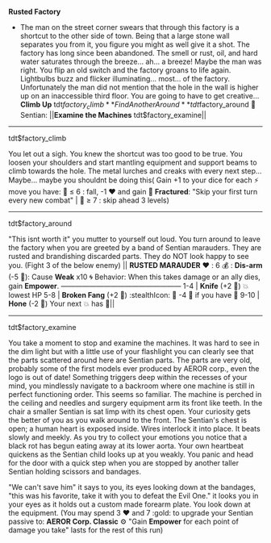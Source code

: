 **__Rusted Factory__**
- The man on the street corner swears that through this factory is a shortcut to the other side of town. Being that a large stone wall separates you from it, you figure you might as well give it a shot. The factory has long since been abandoned. The smell or rust, oil, and hard water saturates through the breeze... ah... a breeze! Maybe the man was right. You flip an old switch and the factory groans to life again. Lightbulbs buzz and flicker illuminating... most... of the factory. Unfortunately the man did not mention that the hole in the wall is higher up on an inaccessible third floor. You are going to have to get creative...
**Climb Up** tdt$factory_climb
**Find Another Around** tdt$factory_around
:mechanical_arm:   Sentian: ||**Examine the Machines** tdt$factory_examine||

-------------
tdt$factory_climb

You let out a sigh. You knew the shortcut was too good to be true. You loosen your shoulders and start mantling equipment and support beams to climb towards the hole. The metal lurches and creaks with every next step... Maybe... maybe you shouldnt be doing this( Gain +1 to your dice for each :zap: move you have: :game_die: ≤ 6 : fall, -1 :heart: and gain :x_ray: __**Fractured**__: \"Skip your first turn every new combat\"  | :game_die: ≥ 7 : skip ahead 3 levels)

-------------
tdt$factory_around

"This isnt worth it" you mutter to yourself out loud. You turn around to leave the factory when you are greeted by a band of Sentian marauders. They are rusted and brandishing discarded parts. They do NOT look happy to see you. (Fight 3 of the below enemy)
|| __**RUSTED MARAUDER**__
:heart: : 6
:moneybag: : **Dis-arm** (-5 :large_blue_diamond:): Cause __Weak__ x10 :cyclone:
Behavior: When this takes damage or an ally dies, gain __Empower__.
—————————————————
1-4   | **Knife** (+2 :game_die:) :boom: lowest HP
5-8   | **Broken Fang** (+2 :game_die:) :stealthIcon: :twisted_rightwards_arrows: -4 :game_die: if you have :dart:
9-10 | **Hone** (-2 :game_die:) Your next :boom: has :dart:||

-------------
tdt$factory_examine

You take a moment to stop and examine the machines. It was hard to see in the dim light but with a little use of your flashlight you can clearly see that the parts scattered around here are Sentian parts. The parts are very old, probably some of the first models ever produced by AEROR corp., even the logo is out of date! Something triggers deep within the recesses of your mind, you mindlessly navigate to a backroom where one machine is still in perfect functioning order. This seems so familiar. The machine is perched in the ceiling and needles and surgery equipment arm its front like teeth. In the chair a smaller Sentian is sat limp with its chest open. Your curiosity gets the better of you as you walk around to the front. The Sentian's chest is open; a human heart is exposed inside. Wires interlock it into place. It beats slowly and meekly. As you try to collect your emotions you notice that a black rot has begun eating away at its lower aorta. Your own heartbeat quickens as the Sentian child looks up at you weakly. You panic and head for the door with a quick step when you are stopped by another taller Sentian holding scissors and bandages.

"We can't save him" it says to you, its eyes looking down at the bandages, "this was his favorite, take it with you to defeat the Evil One." it looks you in your eyes as it holds out a custom made forearm plate. You look down at the equipment. (You may spend 3 :heart: and 7 :gold: to upgrade your Sentian passive to: __AEROR Corp. Classic__ :gear: "Gain __Empower__ for each point of damage you take" lasts for the rest of this run)
